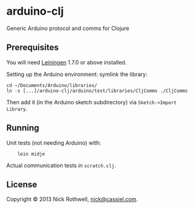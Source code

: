arduino-clj
===========

Generic Arduino protocol and comms for Clojure

## Prerequisites

You will need [Leiningen][1] 1.7.0 or above installed.

[1]: https://github.com/technomancy/leiningen

Setting up the Arduino environment: symlink the library:

    cd ~/Documents/Arduino/libraries/
    ln -s [...]/arduino-clj/arduino/test/libraries/CljComms ./CljComms

Then add it (in the Arduino sketch subdirectory) via `Sketch->Import Library`.

## Running

Unit tests (not needing Arduino) with:

        lein midje

Actual communication tests in `scratch.clj`.

## License

Copyright © 2013 Nick Rothwell, nick@cassiel.com.

